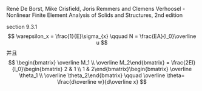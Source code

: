 René De Borst, Mike Crisfield, Joris Remmers and Clemens Verhoosel - Nonlinear Finite Element Analysis of Solids and Structures, 2nd edition

section 9.3.1
$$
\varepsilon_x = \frac{1}{E}\sigma_{x} \qquad N = \frac{EA}{l_0}\overline u
$$
并且
$$
\begin{bmatrix} \overline M_1 \\ \overline M_2\end{bmatrix} = \frac{2EI}{l_0}\begin{bmatrix} 2 & 1 \\ 1 & 2\end{bmatrix}\begin{bmatrix} \overline \theta_1 \\ \overline \theta_2\end{bmatrix} \qquad \overline \theta=  \frac{d\overline w}{d\overline x}
$$
